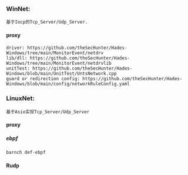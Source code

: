 ### WinNet:
```
基于Iocp的Tcp_Server/Udp_Server.
```
#### proxy
```
driver: https://github.com/theSecHunter/Hades-Windows/tree/main/MonitorEvent/netdrv
lib/dll: https://github.com/theSecHunter/Hades-Windows/tree/main/MonitorEvent/netdrvlib
unitTest: https://github.com/theSecHunter/Hades-Windows/blob/main/UnitTest/UntsNetwork.cpp
guard or redirection config: https://github.com/theSecHunter/Hades-Windows/blob/main/config/networkRuleConfig.yaml
```

### LinuxNet:
```
基于Asio实现Tcp_Server/Udp_Server
```
#### proxy
##### ebpf
```
barnch def-ebpf
```
#### Rudp 
